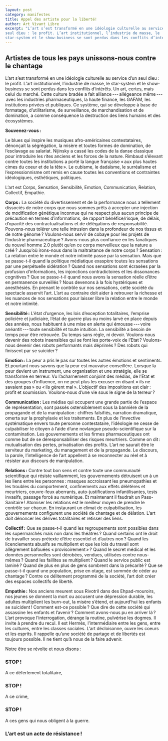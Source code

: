 ```yaml
---
layout: post
category: manifestes
title: Appel des artiste pour la liberté!
author: Art Vivant Libre
excerpt: "L’art s’est transformé en une idéologie culturelle au service d’un
seul dieu : le profit. L’art institutionnel, l’industrie de masse, le
star-system et le show-business se sont perdus dans les conflits d’intérêts..."
---
```


## Artistes de tous les pays unissons-nous contre le chantage

L’art s’est transformé en une idéologie culturelle au service d’un seul dieu :
le profit. L’art institutionnel, l’industrie de masse, le star-system et le
show-business se sont perdus dans les conflits d’intérêts. Un art, certes, mais
celui du marché. Cette culture bradée a fait alliance --- allégeance
même --- avec les industries pharmaceutiques, la haute finance, les GAFAM, les
institutions privées et publiques. Ce système, qui se développe à base de
formatage, d’utilitarisme, de surveillance, de marchandisation et de
domination, a comme conséquence la destruction des liens humains et des écosystèmes.

**Souvenez-vous :**

Le blues qui inspire les musiques afro-américaines contestataires, dénonçait la
ségrégation, la misère et toutes formes de domination, de l’esclavage au
salariat. Nijinsky a cassé les codes de la danse classique pour introduire les
rites anciens et les forces de la nature. Rimbaud s’élevant contre toutes les
institutions a porté la langue française « aux plus hautes cimes du coeur et de
la tête ». Le cubisme, le dadaïsme, le surréalisme et l’expressionnisme ont
remis en cause toutes les conventions et contraintes idéologiques, esthétiques,
politiques.

L’art est Corps, Sensation, Sensibilité, Emotion, Communication, Relation,
Collectif, Empathie.

**Corps :**
La société du divertissement et de la performance nous a tellement dissociés de
notre corps que nous sommes prêts à accepter une injection de modification
génétique inconnue qui ne respect plus aucun principe de précaution en termes
d’informations, de rapport bénéfice/risque, de délais, d’opacité des
contractualisations et de délégations de responsabilité. Pouvons-nous tolérer
une telle intrusion dans la profondeur de nos tissus et de notre génome ?
Voulons-nous servir de cobaye pour les projets de l’industrie pharmaceutique ?
Avons-nous plus confiance en les fanatiques du nouvel homme 2.0 plutôt qu’en ce
corps merveilleux que la nature a créé ? Jusqu’où irons-nous dans la
maltraitance de notre corps ? Sensation : La relation entre le monde et notre
intimité passe par la sensation. Mais que se passe-t-il quand la politique
médiatique exaspère toutes les sensations par une perpétuelle sidération ?
Quand nos sensations sont écrasées par la profusion d’informations, les
injonctions contradictoires et les dissonances cognitives ? Que se passe-t-il
quand nous avons la sensation réelle d’être en permanence surveillés ? Nous
devenons à la fois hystériques et anesthésiés. En prenant le contrôle sur nos
sensations, cette société du spectacle asservit l’art. L’art au contraire doit
aider à retrouver la richesse et les nuances de nos sensations pour laisser
libre la relation entre le monde et notre intimité.

**Sensibilité :**
L’état d’urgence, les lois d’exception totalitaires, l’emprise policière et
judiciaire, l’état de guerre plus ou moins larvé en place depuis des années,
nous habituent à une mise en alerte qui émousse --- voire anéantit --- toute
sensibilité et toute intuition. La sensibilité a besoin de temps pour être
retrouvée. Du temps sans règle, ni devoir. Voulons-nous devenir des robots
insensibles qui se font les porte-voix de l’Etat ? Voulons-nous devenir des
robots performants mais déprimés ? Des robots qui finissent par se suicider ?

**Emotion :**
La peur a pris le pas sur toutes les autres émotions et sentiments. Et pourtant
nous savons que la peur est mauvaise conseillère. Lorsque la peur devient un
instrument, une organisation et une stratégie, elle se transforme en terreur.
Vu l’acharnement conjoint des médias, de l’Etat et des groupes d’influence, on
ne peut plus les excuser en disant « ils ne savaient pas » ou « ils gèrent
mal ». L’objectif des impositions est clair : profit et soumission.
Voulons-nous d’une vie sous le signe de la terreur ?

**Communication :**
Les médias qui occupent une grande partie de l’espace de représentation, sont
passés ostensiblement sous la bannière de la propagande et de la manipulation :
chiffres falsifiés, narration dramatique, omerta sur la prophylaxie et les
traitements. En plus de l’invective systématique envers toute personne
contestataire, l’idéologie ne cesse de culpabiliser le citoyen à l’aide d’une
novlangue pseudo-scientifique sur la contamination. Les gouvernements et les
firmes pharmaceutiques ont comme but de se déresponsabiliser des risques
meurtriers. Comme on dit : mutualisation des pertes, privatisation des profits.
L’art ne saurait être le serviteur du marketing, du management et de la
propagande. Le discours, la parole, l’intelligence de l’art appellent à se
reconnecter au réel et à résister aux discours de manipulation.

**Relations :**
Contre tout bon sens et contre toute une communauté scientifique qui résiste
vaillamment, les gouvernements détruisent un à un les liens entre les
personnes : masques accroissant les pneumopathies et les troubles du
comportement, confinements aux effets délétères et meurtriers, couvre-feux
aberrants, auto-justifications infantilisantes, tests invasifs, passage forcé
au numérique. Et maintenant il faudrait un Pass-Sanitaire ! Atomiser les
relations est le meilleur moyen de prendre le contrôle sur chacun. En
instaurant un climat de culpabilisation, les gouvernements configurent une
société de chantage et de délation. L’art doit dénoncer les dérives
totalitaires et retisser des liens.

**Collectif :**
Que se passe-t-il quand les regroupements sont possibles dans les supermarchés
mais non dans les théâtres ? Quand certains ont le droit de travailler sous
prétexte d’être essentiel et d’autres non ? Quand les licenciements abusifs se
multiplient et que les lois du travail sont allègrement bafouées
« provisoirement » ? Quand le secret médical et les données personnelles sont
dérobées, vendues, utilisées contre nous- mêmes ? Quand les faillites se
multiplient ? Quand le service public est laminé ? Quand de plus en plus de
gens sombrent dans la précarité ? Que se passe-t-il quand une population, prise
en otage, est sommée de céder au chantage ? Contre ce délitement programmé de
la société, l’art doit créer des espaces collectifs de liberté.

**Empathie :**
Nos anciens meurent sous Rivotril dans des Ehpad-mouroirs, nos jeunes se
donnent la mort ou accusent une dépression durable, les adultes multiplient les
burn-out, la misère s’étend, et aujourd’hui les enfants se suicident ! Comment
est-ce possible ? Que dire de cette société qui assassine les enfants et
l’avenir ? Comment avons-nous pu en arriver là ? L’art provoque
l’interrogation, dérange la routine, pulvérise les dogmes. Il invite à prendre
du recul. Il est Hermès, l’intermédiaire entre les gens, entre les cultures,
entre les classes sociales. L’art décloisonne, ouvre les coeurs et les esprits.
Il rappelle qu’une société de partage et de libertés est toujours possible. Il
ne tient qu’à nous de la faire advenir.

Notre être se révolte et nous disons :

### STOP !

A ce déferlement totalitaire,

### STOP !

A ce crime,

### STOP !

A ces gens qui nous obligent à la guerre.

### L’art est un acte de résistance !

